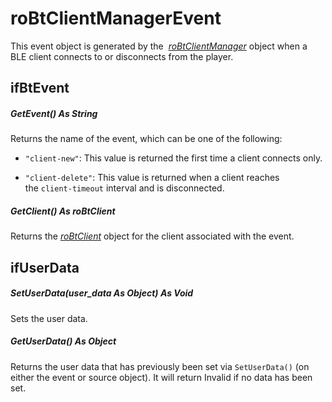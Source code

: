 # roBtClientManagerEvent

This event object is generated by the  [*roBtClientManager*](../inputoutput-objects/robtclientmanager.md) object when a BLE client connects to or disconnects from the player.

## ifBtEvent

##### GetEvent() As String

Returns the name of the event, which can be one of the following:

*   `"client-new"`: This value is returned the first time a client connects only.
    
*   `"client-delete"`: This value is returned when a client reaches the `client-timeout` interval and is disconnected.
    

##### GetClient() As roBtClient

Returns the [*roBtClient*](../inputoutput-objects/robtclient.md) object for the client associated with the event.

## ifUserData

##### SetUserData(user\_data As Object) As Void

Sets the user data.

##### GetUserData() As Object

Returns the user data that has previously been set via `SetUserData()` (on either the event or source object). It will return Invalid if no data has been set.